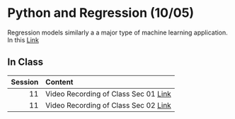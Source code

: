 Python and Regression (10/05)
============================

Regression models similarly a a major type of machine learning application.  In this  [Link](../../sessions/session11)

## In Class

|   Session | Content                                                                                                                                                 |
|----------:|:--------------------------------------------------------------------------------------------------------------------------------------------------------|
|        11 | Video Recording of Class Sec 01 [Link](https://rensselaer.webex.com/recordingservice/sites/rensselaer/recording/play/13bf8548a1dc426583de14caf901d2ba ) |
|        11 | Video Recording of Class Sec 02 [Link](https://rensselaer.webex.com/recordingservice/sites/rensselaer/recording/play/9455c4cb103b40e09cf371bbc0eac818)  |

